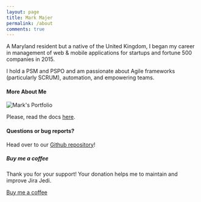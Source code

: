 ```yaml
---
layout: page
title: Mark Majer
permalink: /about
comments: true
---
```


<div class="row justify-content-between">
<div class="col-md-8 pr-5">

<p>A Maryland resident but a native of the United Kingdom, I began my career in management of web & mobile applications for startups and fortune 500 companies in 2015.</p>
<p>I hold a PSM and PSPO and am passionate about Agile frameworks (particularly SCRUM), automation, and empowering teams.</p>


<h4>More About Me</h4>
  <p class="mb-5"><img class="shadow-lg" src="{{site.baseurl}}/assets/images/portfolio.png" alt="Mark's Portfolio" /></p>

<p>Please, read the docs <a href="https://bootstrapstarter.com/bootstrap-templates/template-mediumish-bootstrap-jekyll/">here</a>.</p>

<h4>Questions or bug reports?</h4>

<p>Head over to our <a href="https://github.com/wowthemesnet/mediumish-theme-jekyll">Github repository</a>!</p>

</div>

<div class="col-md-4">

<div class="sticky-top sticky-top-80">
<h5>Buy me a coffee</h5>

<p>Thank you for your support! Your donation helps me to maintain and improve Jira Jedi.</p>

<a target="_blank" href="https://www.buymeacoffee.com/markmaj" class="btn btn-danger">Buy me a coffee</a>

</div>
</div>
</div>
